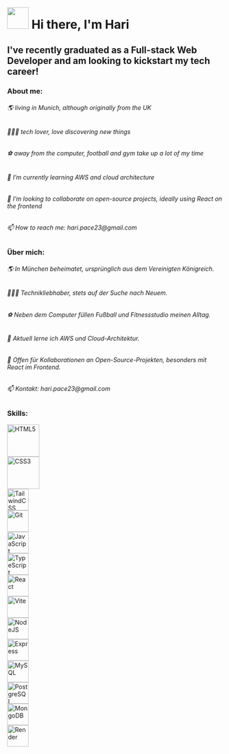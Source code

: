 ### <h1><img src="https://github.com/hari-pace/hari-pace/assets/139553466/77e51178-9786-474f-ab1e-35d671b81261" height="50px" />  Hi there, I'm Hari </h1>

<h2>I've recently graduated as a Full-stack Web Developer and am looking to kickstart my tech career!</h2>

<h3>About me:</h3>

<h6>🌎 living in Munich, although originally from the UK</h6>
<h6>👨🏽‍💻 tech lover, love discovering new things</h6>
<h6>⚽ away from the computer, football and gym take up a lot of my time</h6>
<h6>🌱 I’m currently learning AWS and cloud architecture</h6>
<h6>👯 I’m looking to collaborate on open-source projects, ideally using React on the frontend</h6>
<h6>📫 How to reach me: hari.pace23@gmail.com</h6>

<h3>Über mich:</h3>

<h6>🌎 In München beheimatet, ursprünglich aus dem Vereinigten Königreich.</h6>
<h6>👨🏽‍💻 Technikliebhaber, stets auf der Suche nach Neuem.</h6>
<h6>⚽ Neben dem Computer füllen Fußball und Fitnessstudio meinen Alltag.</h6>
<h6>🌱 Aktuell lerne ich AWS und Cloud-Architektur.</h6>
<h6>👯 Offen für Kollaborationen an Open-Source-Projekten, besonders mit React im Frontend.</h6>
<h6>📫 Kontakt: hari.pace23@gmail.com</h6>






<h3>Skills:</h3>

<div><a href="https://developer.mozilla.org/en-US/docs/Glossary/HTML5" target="_blank" rel="noreferrer"><img src="https://raw.githubusercontent.com/danielcranney/readme-generator/main/public/icons/skills/html5-colored.svg" width="75" height="75" alt="HTML5" /></a><a href="https://www.w3.org/TR/CSS/#css" target="_blank" rel="noreferrer" style="display: flex; align-items: center; margin-right: 10px;"><img src="https://raw.githubusercontent.com/danielcranney/readme-generator/main/public/icons/skills/css3-colored.svg" width="75" height="75" alt="CSS3" /></a><a href="https://tailwindcss.com/" target="_blank" rel="noreferrer" style="display: flex; align-items: center; margin-right: 10px;"><img src="https://raw.githubusercontent.com/danielcranney/readme-generator/main/public/icons/skills/tailwindcss-colored.svg" width="50" height="50" alt="TailwindCSS" /></a><a href="https://git-scm.com/" target="_blank" rel="noreferrer" style="display: flex; align-items: center; margin-right: 10px;"><img src="https://raw.githubusercontent.com/danielcranney/readme-generator/main/public/icons/skills/git-colored.svg" width="50" height="50" alt="Git" /></a><a href="https://developer.mozilla.org/en-US/docs/Web/JavaScript" target="_blank" rel="noreferrer" style="display: flex; align-items: center; margin-right: 10px;"><img src="https://raw.githubusercontent.com/danielcranney/readme-generator/main/public/icons/skills/javascript-colored.svg" width="50" height="50" alt="JavaScript" /></a><a href="https://www.typescriptlang.org/" target="_blank" rel="noreferrer" style="display: flex; align-items: center; margin-right: 10px;"><img src="https://raw.githubusercontent.com/danielcranney/readme-generator/main/public/icons/skills/typescript-colored.svg" width="50" height="50"  alt="TypeScript" /></a><a href="https://reactjs.org/" target="_blank" rel="noreferrer" style="display: flex; align-items: center; margin-right: 10px;"><img src="https://raw.githubusercontent.com/danielcranney/readme-generator/main/public/icons/skills/react-colored.svg" width="50" height="50"  alt="React" /></a><a href="https://vitejs.dev/" target="_blank" rel="noreferrer" style="display: flex; align-items: center; margin-right: 10px;"><img src="https://raw.githubusercontent.com/danielcranney/readme-generator/main/public/icons/skills/vite-colored.svg" width="50" height="50"  alt="Vite" /></a><a href="https://nodejs.org/en/" target="_blank" rel="noreferrer" style="display: flex; align-items: center; margin-right: 10px;"><img src="https://raw.githubusercontent.com/danielcranney/readme-generator/main/public/icons/skills/nodejs-colored.svg" width="50" height="50"  alt="NodeJS" /></a><a href="https://expressjs.com/" target="_blank" rel="noreferrer" style="display: flex; align-items: center; margin-right: 10px;"><img src="https://raw.githubusercontent.com/danielcranney/readme-generator/main/public/icons/skills/express-colored.svg" width="50" height="50"  alt="Express" /></a><a href="https://www.mysql.com/" target="_blank" rel="noreferrer" style="display: flex; align-items: center; margin-right: 10px;"><img src="https://raw.githubusercontent.com/danielcranney/readme-generator/main/public/icons/skills/mysql-colored.svg" width="50" height="50"  alt="MySQL" /></a><a href="https://www.postgresql.org/" target="_blank" rel="noreferrer" style="display: flex; align-items: center; margin-right: 10px;"><img src="https://raw.githubusercontent.com/danielcranney/readme-generator/main/public/icons/skills/postgresql-colored.svg" width="50"  height="50" alt="PostgreSQL" /></a><a href="https://www.mongodb.com/" target="_blank" rel="noreferrer" style="display: flex; align-items: center; margin-right: 10px;"><img src="https://raw.githubusercontent.com/danielcranney/readme-generator/main/public/icons/skills/mongodb-colored.svg" width="50" height="50"  alt="MongoDB" /></a><a href="https://render.com/" target="_blank" rel="noreferrer" style="display: flex; align-items: center; margin-right: 10px;"><img src="https://raw.githubusercontent.com/danielcranney/readme-generator/main/public/icons/skills/render-colored.svg" width="50" height="50"  alt="Render" /></a></div> 



<!--
**hari-pace/hari-pace** is a ✨ _special_ ✨ repository because its `README.md` (this file) appears on your GitHub profile.

Here are some ideas to get you started:

- 🔭 I’m currently working on ...
- 🌱 I’m currently learning ...
- 👯 I’m looking to collaborate on ...
- 🤔 I’m looking for help with ...
- 💬 Ask me about ...
- 📫 How to reach me: ...
- 😄 Pronouns: ...
- ⚡ Fun fact: ...
-->

